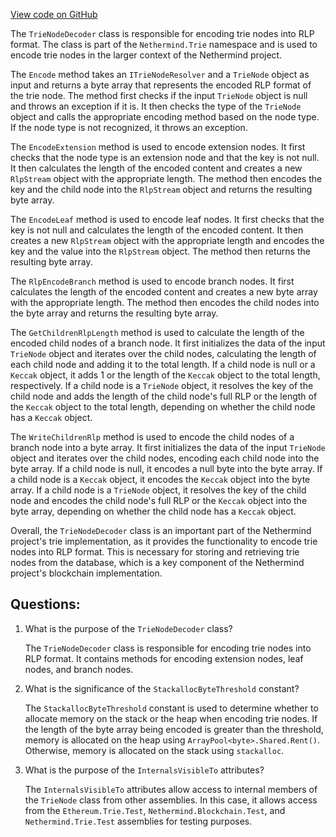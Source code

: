 [View code on GitHub](https://github.com/nethermindeth/nethermind/Nethermind.Trie/TrieNode.Decoder.cs)

The `TrieNodeDecoder` class is responsible for encoding trie nodes into RLP format. The class is part of the `Nethermind.Trie` namespace and is used to encode trie nodes in the larger context of the Nethermind project.

The `Encode` method takes an `ITrieNodeResolver` and a `TrieNode` object as input and returns a byte array that represents the encoded RLP format of the trie node. The method first checks if the input `TrieNode` object is null and throws an exception if it is. It then checks the type of the `TrieNode` object and calls the appropriate encoding method based on the node type. If the node type is not recognized, it throws an exception.

The `EncodeExtension` method is used to encode extension nodes. It first checks that the node type is an extension node and that the key is not null. It then calculates the length of the encoded content and creates a new `RlpStream` object with the appropriate length. The method then encodes the key and the child node into the `RlpStream` object and returns the resulting byte array.

The `EncodeLeaf` method is used to encode leaf nodes. It first checks that the key is not null and calculates the length of the encoded content. It then creates a new `RlpStream` object with the appropriate length and encodes the key and the value into the `RlpStream` object. The method then returns the resulting byte array.

The `RlpEncodeBranch` method is used to encode branch nodes. It first calculates the length of the encoded content and creates a new byte array with the appropriate length. The method then encodes the child nodes into the byte array and returns the resulting byte array.

The `GetChildrenRlpLength` method is used to calculate the length of the encoded child nodes of a branch node. It first initializes the data of the input `TrieNode` object and iterates over the child nodes, calculating the length of each child node and adding it to the total length. If a child node is null or a `Keccak` object, it adds 1 or the length of the `Keccak` object to the total length, respectively. If a child node is a `TrieNode` object, it resolves the key of the child node and adds the length of the child node's full RLP or the length of the `Keccak` object to the total length, depending on whether the child node has a `Keccak` object.

The `WriteChildrenRlp` method is used to encode the child nodes of a branch node into a byte array. It first initializes the data of the input `TrieNode` object and iterates over the child nodes, encoding each child node into the byte array. If a child node is null, it encodes a null byte into the byte array. If a child node is a `Keccak` object, it encodes the `Keccak` object into the byte array. If a child node is a `TrieNode` object, it resolves the key of the child node and encodes the child node's full RLP or the `Keccak` object into the byte array, depending on whether the child node has a `Keccak` object.

Overall, the `TrieNodeDecoder` class is an important part of the Nethermind project's trie implementation, as it provides the functionality to encode trie nodes into RLP format. This is necessary for storing and retrieving trie nodes from the database, which is a key component of the Nethermind project's blockchain implementation.
## Questions: 
 1. What is the purpose of the `TrieNodeDecoder` class?
    
    The `TrieNodeDecoder` class is responsible for encoding trie nodes into RLP format. It contains methods for encoding extension nodes, leaf nodes, and branch nodes.

2. What is the significance of the `StackallocByteThreshold` constant?
    
    The `StackallocByteThreshold` constant is used to determine whether to allocate memory on the stack or the heap when encoding trie nodes. If the length of the byte array being encoded is greater than the threshold, memory is allocated on the heap using `ArrayPool<byte>.Shared.Rent()`. Otherwise, memory is allocated on the stack using `stackalloc`.

3. What is the purpose of the `InternalsVisibleTo` attributes?
    
    The `InternalsVisibleTo` attributes allow access to internal members of the `TrieNode` class from other assemblies. In this case, it allows access from the `Ethereum.Trie.Test`, `Nethermind.Blockchain.Test`, and `Nethermind.Trie.Test` assemblies for testing purposes.